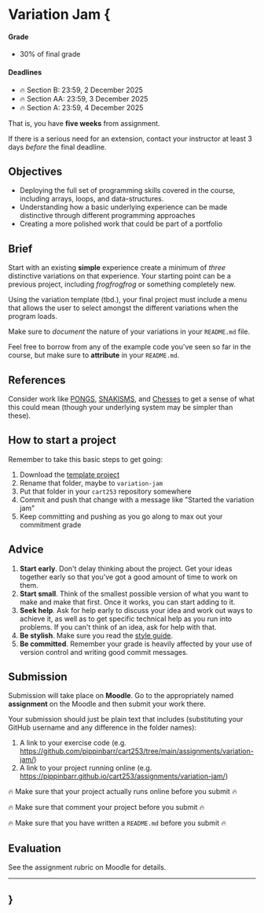 # Variation Jam {

#### Grade

- 30% of final grade

#### Deadlines

- 🔥 Section B: 23:59, 2 December 2025
- 🔥 Section AA: 23:59, 3 December 2025
- 🔥 Section A: 23:59, 4 December 2025

That is, you have **five weeks** from assignment.

If there is a serious need for an extension, contact your instructor at least 3 days *before* the final deadline.

## Objectives

- Deploying the full set of programming skills covered in the course, including arrays, loops, and data-structures.
- Understanding how a basic underlying experience can be made distinctive through different programming approaches
- Creating a more polished work that could be part of a portfolio

## Brief

Start with an existing **simple** experience create a minimum of *three* distinctive variations on that experience. Your starting point can be a previous project, including *frogfrogfrog* or something completely new.

Using the variation template (tbd.), your final project must include a menu that allows the user to select amongst the different variations when the program loads.

Make sure to *document* the nature of your variations in your `README.md` file.

Feel free to borrow from any of the example code you've seen so far in the course, but make sure to **attribute** in your `README.md`.

## References

Consider work like [PONGS](https://pippinbarr.com/pongs/info/), [SNAKISMS](https://pippinbarr.com/SNAKISMS/info/), and [Chesses](https://pippinbarr.com/chesses/info/) to get a sense of what this could mean (though your underlying system may be simpler than these).

## How to start a project

Remember to take this basic steps to get going:

1. Download the [template project](../../templates/template-p5-project.zip)
2. Rename that folder, maybe to `variation-jam`
3. Put that folder in your `cart253` repository somewhere
4. Commit and push that change with a message like "Started the variation jam"
5. Keep committing and pushing as you go along to max out your commitment grade

## Advice

1. **Start early**. Don't delay thinking about the project. Get your ideas together early so that you've got a good amount of time to work on them.
2. **Start small**. Think of the smallest possible version of what you want to make and make that first. Once it works, you can start adding to it.
3. **Seek help**. Ask for help early to discuss your idea and work out ways to achieve it, as well as to get specific technical help as you run into problems. If you can't think of an idea, ask for help with that.
4. **Be stylish**. Make sure you read the [style guide](../../guides/style-guide.md).
5. **Be committed**. Remember your grade is heavily affected by your use of version control and writing good commit messages.

## Submission

Submission will take place on **Moodle**. Go to the appropriately named **assignment** on the Moodle and then submit your work there.

Your submission should just be plain text that includes (substituting your GitHub username and any difference in the folder names):

1. A link to your exercise code (e.g. <https://github.com/pippinbarr/cart253/tree/main/assignments/variation-jam/>)
2. A link to your project running online (e.g. <https://pippinbarr.github.io/cart253/assignments/variation-jam/>)

🔥 Make sure that your project actually runs online before you submit 🔥

🔥 Make sure that comment your project before you submit 🔥

🔥 Make sure that you have written a `README.md` before you submit 🔥

## Evaluation

See the assignment rubric on Moodle for details.

---

## }
